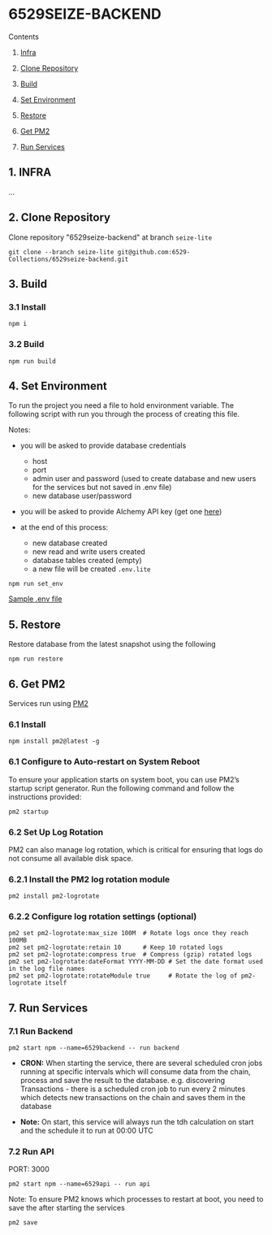# 6529SEIZE-BACKEND

Contents

1. [Infra](#1-infra)

2. [Clone Repository](#2-clone-repository)

3. [Build](#3-build)

4. [Set Environment](#4-set-environment)

5. [Restore](#5-restore)

6. [Get PM2](#6-get-pm2)

7. [Run Services](#6-run-services)

## 1. INFRA

...

## 2. Clone Repository

Clone repository "6529seize-backend" at branch `seize-lite`

```
git clone --branch seize-lite git@github.com:6529-Collections/6529seize-backend.git
```

## 3. Build

### 3.1 Install

```
npm i
```

### 3.2 Build

```
npm run build
```

## 4. Set Environment

To run the project you need a file to hold environment variable. The following script with run you through the process of creating this file.

Notes:

- you will be asked to provide database credentials

  - host
  - port
  - admin user and password (used to create database and new users for the services but not saved in .env file)
  - new database user/password

- you will be asked to provide Alchemy API key (get one <a href="https://docs.alchemy.com/docs/alchemy-quickstart-guide" target="_blank" rel="noopener noreferrer">here</a>)

- at the end of this process:
  - new database created
  - new read and write users created
  - database tables created (empty)
  - a new file will be created `.env.lite`

```
npm run set_env
```

<a href="https://github.com/6529-Collections/6529seize-backend/blob/seize-lite/.env.sample" target="_blank" rel="noopener noreferrer">Sample .env file</a>

## 5. Restore

Restore database from the latest snapshot using the following

```
npm run restore
```

## 6. Get PM2

Services run using <a href="https://pm2.keymetrics.io/" target="_blank" rel="noopener noreferrer">PM2</a>

### 6.1 Install

```
npm install pm2@latest -g
```

### 6.1 Configure to Auto-restart on System Reboot

To ensure your application starts on system boot, you can use PM2’s startup script generator. Run the following command and follow the instructions provided:

```
pm2 startup
```

### 6.2 Set Up Log Rotation

PM2 can also manage log rotation, which is critical for ensuring that logs do not consume all available disk space.

### 6.2.1 Install the PM2 log rotation module

```
pm2 install pm2-logrotate
```

### 6.2.2 Configure log rotation settings (optional)

```
pm2 set pm2-logrotate:max_size 100M  # Rotate logs once they reach 100MB
pm2 set pm2-logrotate:retain 10      # Keep 10 rotated logs
pm2 set pm2-logrotate:compress true  # Compress (gzip) rotated logs
pm2 set pm2-logrotate:dateFormat YYYY-MM-DD # Set the date format used in the log file names
pm2 set pm2-logrotate:rotateModule true     # Rotate the log of pm2-logrotate itself
```

## 7. Run Services

### 7.1 Run Backend

```
pm2 start npm --name=6529backend -- run backend
```

- **CRON:** When starting the service, there are several scheduled cron jobs running at specific intervals which will consume data from the chain, process and save the result to the database.
  e.g. discovering Transactions - there is a scheduled cron job to run every 2 minutes which detects new transactions on the chain and saves them in the database

- **Note:** On start, this service will always run the tdh calculation on start and the schedule it to run at 00:00 UTC

### 7.2 Run API

PORT: 3000

```
pm2 start npm --name=6529api -- run api
```

Note: To ensure PM2 knows which processes to restart at boot, you need to save the after starting the services

```
pm2 save
```
